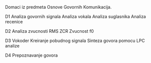Domaci iz predmeta Osnove Govornih Komunikacija.

D1 Analiza govornih signala
  Analiza vokala
  Analiza suglasnika
  Analiza recenice

D2 Analiza zvucnosti
  RMS
  ZCR
  Zvucnost
  f0

D3 Vokoder
  Kreiranje pobudnog signala
  Sinteza govora pomocu LPC analize

D4 Prepoznavanje govora
